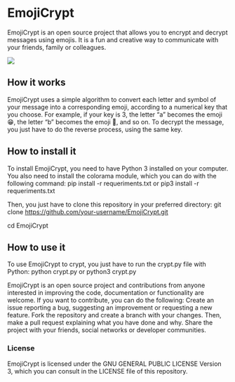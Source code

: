 # EmojiCrypt
EmojiCrypt is an open source project that allows you to encrypt and decrypt messages using emojis. It is a fun and creative way to communicate with your friends, family or colleagues.

![](https://i.ibb.co/6Dy2941/141shots-so.png)

## How it works
EmojiCrypt uses a simple algorithm to convert each letter and symbol of your message into a corresponding emoji, according to a numerical key that you choose. For example, if your key is 3, the letter “a” becomes the emoji 😁, the letter “b” becomes the emoji 🤣, and so on. To decrypt the message, you just have to do the reverse process, using the same key.
## How to install it
To install EmojiCrypt, you need to have Python 3 installed on your computer. You also need to install the colorama module, which you can do with the following command:
pip install -r requeriments.txt
or
pip3 install -r requeriments.txt

Then, you just have to clone this repository in your preferred directory:
git clone https://github.com/your-username/EmojiCrypt.git

cd EmojiCrypt

## How to use it
To use EmojiCrypt to crypt, you just have to run the crypt.py file with Python:
 python crypt.py
 or
 python3 crypt.py


EmojiCrypt is an open source project and contributions from anyone interested in improving the code, documentation or functionality are welcome. If you want to contribute, you can do the following:
Create an issue reporting a bug, suggesting an improvement or requesting a new feature.
Fork the repository and create a branch with your changes. Then, make a pull request explaining what you have done and why.
Share the project with your friends, social networks or developer communities.

### License
EmojiCrypt is licensed under the GNU GENERAL PUBLIC LICENSE Version 3, which you can consult in the LICENSE file of this repository.

